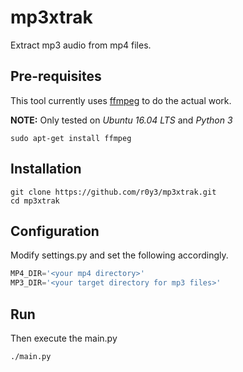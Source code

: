 # mp3xtrak
Extract mp3 audio from mp4 files.

Pre-requisites
--------------
This tool currently uses [ffmpeg](https://www.ffmpeg.org/) to do the actual work.

**NOTE:** Only tested on *Ubuntu 16.04 LTS* and *Python 3*
```
sudo apt-get install ffmpeg
```
Installation
------------
```
git clone https://github.com/r0y3/mp3xtrak.git
cd mp3xtrak
```

Configuration
-------------
Modify settings.py and set the following accordingly.
```python
MP4_DIR='<your mp4 directory>'
MP3_DIR='<your target directory for mp3 files>'
```

Run
---
Then execute the main.py
```
./main.py
```
